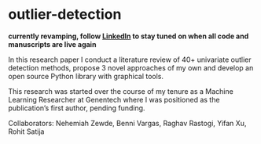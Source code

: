 # outlier-detection

**currently revamping, follow [LinkedIn](https://www.linkedin.com/in/ananda-analytics/) to stay tuned on when all code and manuscripts are live again**

In this research paper I conduct a literature review of 40+ univariate outlier detection methods, propose 3 novel approaches of my own and develop an open source Python library with graphical tools.

This research was started over the course of my tenure as a Machine Learning Researcher at Genentech where I was positioned as the publication’s first author, pending funding.

Collaborators: Nehemiah Zewde, Benni Vargas, Raghav Rastogi, Yifan Xu, Rohit Satija